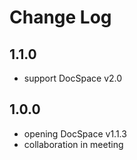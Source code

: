 # Change Log

## 1.1.0
- support DocSpace v2.0

## 1.0.0
- opening DocSpace v1.1.3
- collaboration in meeting
